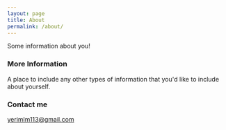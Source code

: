 ```yaml
---
layout: page
title: About
permalink: /about/
---
```


Some information about you!

### More Information

A place to include any other types of information that you'd like to include about yourself.

### Contact me

[yerimlm113@gmail.com](mailto:yerimlim113@gmail.com)
